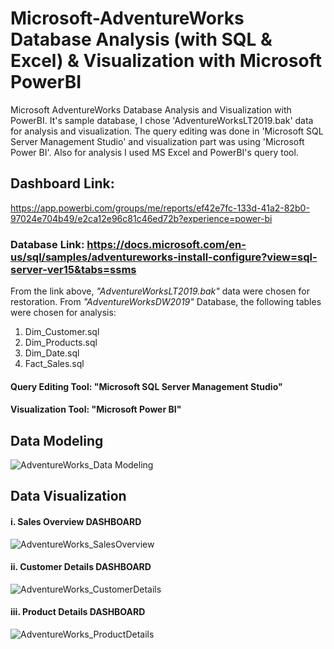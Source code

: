 # Microsoft-AdventureWorks Database Analysis (with SQL & Excel) & Visualization with Microsoft PowerBI
Microsoft AdventureWorks Database Analysis and Visualization with PowerBI. It's sample database, I chose 'AdventureWorksLT2019.bak' data for analysis and visualization. The query editing was done in 'Microsoft SQL Server Management Studio' and visualization part was using 'Microsoft Power BI'. Also for analysis I used MS Excel and PowerBI's query tool.

## Dashboard Link: 
https://app.powerbi.com/groups/me/reports/ef42e7fc-133d-41a2-82b0-97024e704b49/e2ca12e96c81c46ed72b?experience=power-bi

### Database Link: https://docs.microsoft.com/en-us/sql/samples/adventureworks-install-configure?view=sql-server-ver15&tabs=ssms

From the link above, *"AdventureWorksLT2019.bak"* data were chosen for restoration.
From *"AdventureWorksDW2019"* Database, the following tables were chosen for analysis:
1. Dim_Customer.sql
2. Dim_Products.sql
3. Dim_Date.sql
4. Fact_Sales.sql

#### Query Editing Tool: "Microsoft SQL Server Management Studio"
#### Visualization Tool: "Microsoft Power BI"

## Data Modeling
![AdventureWorks_Data Modeling](https://github.com/s-narmada/Microsoft-AdventureWorks-DB-Analysis/assets/58018941/2fffe8a9-598d-40db-af23-d2b01023e15c)

## Data Visualization
#### i. Sales Overview DASHBOARD
![AdventureWorks_SalesOverview](https://github.com/s-narmada/Microsoft-AdventureWorks-DB-Analysis/assets/58018941/002cf990-054c-47b5-8b17-dc5c5a26e78f)

#### ii. Customer Details DASHBOARD
![AdventureWorks_CustomerDetails](https://github.com/s-narmada/Microsoft-AdventureWorks-DB-Analysis/assets/58018941/e664a6d2-c51b-4872-80a1-f69fe8cab5d3)

#### iii. Product Details DASHBOARD
![AdventureWorks_ProductDetails](https://github.com/s-narmada/Microsoft-AdventureWorks-DB-Analysis/assets/58018941/6d46d6e6-b8a1-46d0-acf3-55575e8fd6c8)


